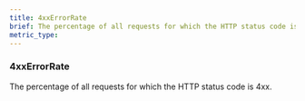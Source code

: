 ```yaml
---
title: 4xxErrorRate
brief: The percentage of all requests for which the HTTP status code is 4xx.
metric_type:
---
```

### 4xxErrorRate

The percentage of all requests for which the HTTP status code is 4xx.
